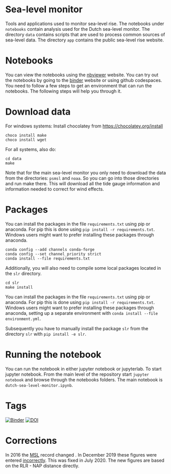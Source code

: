 # Sea-level monitor
Tools and applications used to monitor sea-level rise. The notebooks under `notebooks` contain analysis used for the Dutch sea-level monitor. The directory `data` contains scripts that are used to process common sources of sea-level data. The directory `app` contains the public sea-level rise website.

# Notebooks
You can view the notebooks using the [nbviewer](https://nbviewer.ipython.org/github/openearth/sealevel/tree/master/notebooks/) website. You can try out the notebooks by going to the [binder](https://mybinder.org/v2/gh/openearth/sealevel/master?filepath=notebooks) website or using github codespaces. You need to follow a few steps to get an environment that can run the notebooks. The following steps will help you through it.

# Download data
For windows systems:
Install chocolatey from https://chocolatey.org/install
``` shell
choco install make
choco install wget
```

For all systems, also do:
```
cd data
make
```
Note that for the main sea-level monitor you only need to download the data from the directories: `psmsl` and `noaa`. So you can go into those directories and run make there. This will download all the tide gauge information and information needed to correct for wind effects.

# Packages
You can install the packages in the file `requirements.txt` using pip or anaconda. For pip this is done using `pip install -r requirements.txt`. Windows users might want to prefer installing these packages through anaconda.

```
conda config --add channels conda-forge
conda config --set channel_priority strict
conda install --file requirements.txt
```

Additionally, you will also need to compile some local packages located in the `slr` directory.

```
cd slr
make install
```

You can install the packages in the file `requirements.txt` using pip or anaconda. For pip this is done using `pip install -r requirements.txt`. Windows users might want to prefer installing these packages through anaconda, setting up a separate environment with `conda install --file environment.yml`.

Subsequently you have to manually install the package `slr` from the directory `slr` with `pip install -e slr`.

# Running the notebook
You can run the notebook in either jupyter notebook or jupyterlab. To start jupyter notebook. From the main level of the repository start `jupyter notebook` and browse through the notebooks folders. The main notebook is `dutch-sea-level-monitor.ipynb`.

# Tags
[![Binder](https://mybinder.org/badge.svg)](https://mybinder.org/v2/gh/openearth/sealevel/master?filepath=notebooks)
[![DOI](https://zenodo.org/badge/90898262.svg)](https://zenodo.org/badge/latestdoi/90898262)

# Corrections
In 2016 the [MSL](https://www.psmsl.org/about_us/news/2016/mtl_msl_correction.php) record changed . In December 2019 these figures were entered [incorrectly](https://github.com/openearth/sealevel/issues/5). This was fixed in July 2020. The new figures are based on the RLR - NAP distance directly.
